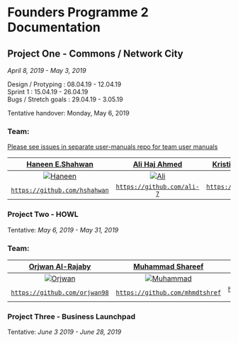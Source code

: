 # Founders Programme 2 Documentation 


## Project One - Commons / Network City 
*April 8, 2019 - May 3, 2019* <br />

Design / Protyping : 08.04.19 - 12.04.19 <br />
Sprint 1 : 15.04.19 - 26.04.19 <br />
Bugs / Stretch goals : 29.04.19 - 3.05.19 <br />

Tentative handover: Monday, May 6, 2019

### Team:
[Please see issues in separate user-manuals repo for team user manuals](https://github.com/founders-programme-2/user-manuals/tree/master)

| <a href="https://github.com/hshahwan" target="_blank">**Haneen E.Shahwan**</a> | <a href="https://github.com/ali-7" target="_blank">**Ali Haj Ahmed**</a> | <a href="https://github.com/teenie-quaggard" target="_blank">**Kristina-Talisa Jaggard**</a> | <a href="https://github.com/Oliversw" target="_blank">**Oliver**</a> |
| :---: |:---:|:---:|:---:|
| [![Haneen](https://avatars0.githubusercontent.com/u/32449667?s=460&v=4)]()    | [![Ali](https://avatars0.githubusercontent.com/u/36124895?s=460&v=4)]() |  [![Kristina](https://avatars1.githubusercontent.com/u/37771591?s=460&v=4)]()    | [![Oliver](https://avatars3.githubusercontent.com/u/9094166?s=460&v=4?v=3&s=200)]() |
| <a href="https://github.com/hshahwan" target="_blank">`https://github.com/hshahwan`</a> | <a href="https://github.com/ali-7" target="_blank">`https://github.com/ali-7`</a> | <a href="https://github.com/teenie-quaggard" target="_blank">`https://github.com/teenie-quaggard`</a> | <a href="https://github.com/Oliversw" target="_blank">`https://github.com/Oliversw`</a> |




### Project Two - HOWL
Tentative: *May 6, 2019 - May 31, 2019*

### Team:
| <a href="https://github.com/orjwan98" target="_blank">**Orjwan Al-Rajaby**</a> | <a href="https://github.com/mhmdtshref" target="_blank">**Muhammad Shareef**</a> | <a href="https://github.com/teenie-quaggard" target="_blank">**Kristina-Talisa Jaggard**</a> | <a href="https://github.com/Oliversw" target="_blank">**Oliver**</a> |
| :---: |:---:|:---:|:---:|
| [![Orjwan](https://avatars3.githubusercontent.com/u/41706997?s=460&v=4)]()    | [![Muhammad](https://avatars3.githubusercontent.com/u/19406147?s=460&v=4)]() |  [![Kristina](https://avatars1.githubusercontent.com/u/37771591?s=460&v=4)]()    | [![Oliver](https://avatars3.githubusercontent.com/u/9094166?s=460&v=4?v=3&s=200)]() |
| <a href="https://github.com/orjwan98" target="_blank">`https://github.com/orjwan98`</a> | <a href="https://github.com/mhmdtshref" target="_blank">`https://github.com/mhmdtshref`</a> | <a href="https://github.com/teenie-quaggard" target="_blank">`https://github.com/teenie-quaggard`</a> | <a href="https://github.com/Oliversw" target="_blank">`https://github.com/Oliversw`</a> |

### Project Three - Business Launchpad
Tentative: *June 3 2019 - June 28, 2019*
